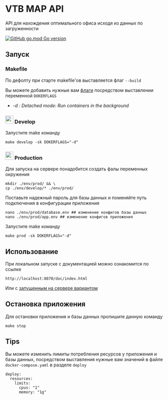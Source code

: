 # VTB MAP API

API для нахождения оптимального офиса исходя из данных по загруженности

[![GitHub go.mod Go version](https://img.shields.io/github/go-mod/go-version/ret0rn/vtbMapAPI?style=plastic)](https://github.com/ret0rn/vtbMapAPI/blob/master/go.mod)


## Запуск

### Makefile
По дефолту  при старте makefile'ов выставляется флаг `--build`

Вы можете добавить нужные вам <a href="https://docs.docker.com/engine/reference/commandline/compose_up/#options">флаги</a>
посредством выставлении переменной `DOKERFLAGS`

 - *-d : Detached mode: Run containers in the background*

### <img src="https://www.svgrepo.com/download/474385/laptop1.svg" alt="generate short url" width="25"> Develop
Запустите make команду
```shell
make develop -sk DOKERFLAGS="-d"
```

###	<img src="https://www.svgrepo.com/download/474394/server.svg" alt="generate short url" width="25"> Production
Для запуска на сервере понадобится создать фалы переменных окружения

```shell
mkdir ./env/prod/ && \
cp ./env/develop/* ./env/prod/
```
Поставьте надежный пароль для базы данных 
и поменяйте путь подключения в конфигурации приложения 
```shell
nano ./env/prod/database.env ## изменение конфигов базы данных
nano ./env/prod/app.env ## изменение конфигов приложения
```
Запустите make команду
```shell
make prod -sk DOKERFLAGS="-d"
```


## Использование
При локальном запуске с документацией можно ознакомится по ссылке
```
http://localhost:8070/doc/index.html
```

Или с <a href="http://185.244.51.218:8070/doc/index.html">запущенным на сервере вариантом</a>


## Остановка приложения
Для остановки приложения и базы данных пропишите данную команду
```shell
make stop
```

## Tips 
Вы можете изменить лимиты потребления 
ресурсов у приложения и базы данных, посредством выставления 
нужные вам значений в файле `docker-compose.yaml` в разделе `deploy`
```shell
deploy:
  resources:
    limits:
      cpus: "1"
      memory: "1g"
```
